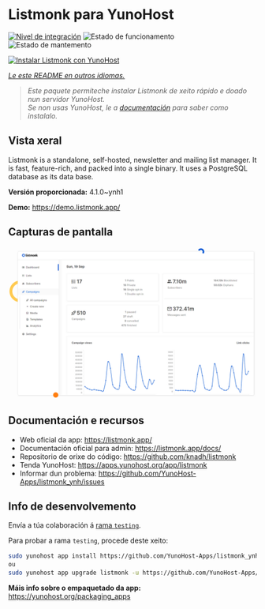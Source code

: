 <!--
NOTA: Este README foi creado automáticamente por <https://github.com/YunoHost/apps/tree/master/tools/readme_generator>
NON debe editarse manualmente.
-->

# Listmonk para YunoHost

[![Nivel de integración](https://dash.yunohost.org/integration/listmonk.svg)](https://ci-apps.yunohost.org/ci/apps/listmonk/) ![Estado de funcionamento](https://ci-apps.yunohost.org/ci/badges/listmonk.status.svg) ![Estado de mantemento](https://ci-apps.yunohost.org/ci/badges/listmonk.maintain.svg)

[![Instalar Listmonk con YunoHost](https://install-app.yunohost.org/install-with-yunohost.svg)](https://install-app.yunohost.org/?app=listmonk)

*[Le este README en outros idiomas.](./ALL_README.md)*

> *Este paquete permíteche instalar Listmonk de xeito rápido e doado nun servidor YunoHost.*  
> *Se non usas YunoHost, le a [documentación](https://yunohost.org/install) para saber como instalalo.*

## Vista xeral

Listmonk is a standalone, self-hosted, newsletter and mailing list manager. It is fast, feature-rich, and packed into a single binary. It uses a PostgreSQL database as its data base.


**Versión proporcionada:** 4.1.0~ynh1

**Demo:** <https://demo.listmonk.app/>

## Capturas de pantalla

![Captura de pantalla de Listmonk](./doc/screenshots/screenshot.png)

## Documentación e recursos

- Web oficial da app: <https://listmonk.app/>
- Documentación oficial para admin: <https://listmonk.app/docs/>
- Repositorio de orixe do código: <https://github.com/knadh/listmonk>
- Tenda YunoHost: <https://apps.yunohost.org/app/listmonk>
- Informar dun problema: <https://github.com/YunoHost-Apps/listmonk_ynh/issues>

## Info de desenvolvemento

Envía a túa colaboración á [rama `testing`](https://github.com/YunoHost-Apps/listmonk_ynh/tree/testing).

Para probar a rama `testing`, procede deste xeito:

```bash
sudo yunohost app install https://github.com/YunoHost-Apps/listmonk_ynh/tree/testing --debug
ou
sudo yunohost app upgrade listmonk -u https://github.com/YunoHost-Apps/listmonk_ynh/tree/testing --debug
```

**Máis info sobre o empaquetado da app:** <https://yunohost.org/packaging_apps>
